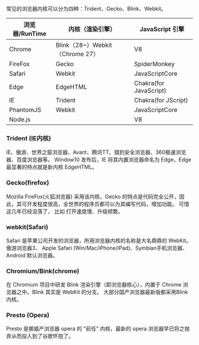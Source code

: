 常见的浏览器内核可以分为四种：Trident、Gecko、Blink、Webkit。

浏览器/RunTime | 内核（渲染引擎）| JavaScript 引擎
-|-|-
Chrome | Blink（28~）Webkit（Chrome 27）| V8 
FireFox | Gecko | SpiderMonkey 
Safari | Webkit | JavaScriptCore
Edge | EdgeHTML | Chakra(for JavaScript)
IE | Trident | Chakra(for JScript)
PhantomJS | Webkit | JavaScriptCore
Node.js | | V8


### Trident (IE内核)
IE、傲游、世界之窗浏览器、Avant、腾讯TT、猎豹安全浏览器、360极速浏览器、百度浏览器等。
Window10 发布后，IE 将其内置浏览器命名为 Edge，Edge 最显著的特点就是新内核 EdgeHTML。

### Gecko(firefox)
Mozilla FireFox(火狐浏览器) 采用该内核，Gecko 的特点是代码完全公开，因此，其可开发程度很高，全世界的程序员都可以为其编写代码，增加功能。 可惜这几年已经没落了， 比如 打开速度慢、升级频繁。

### webkit(Safari)
Safari 是苹果公司开发的浏览器，所用浏览器内核的名称是大名鼎鼎的 WebKit。
傲游浏览器3、 Apple Safari (Win/Mac/iPhone/iPad)、Symbian手机浏览器、Android 默认浏览器。

### Chromium/Bink(chrome)
在 Chromium 项目中研发 Blink 渲染引擎（即浏览器核心），内置于 Chrome 浏览器之中。Blink 其实是 WebKit 的分支。
大部分国产浏览器最新版都采用Blink内核。

### Presto (Opera)
Presto 是挪威产浏览器 opera 的 "前任" 内核，最新的 opera 浏览器早已将之抛弃从而投入到了谷歌怀抱了。
